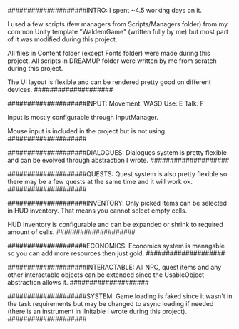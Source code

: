 ####################INTRO:
I spent ~4.5 working days on it.

I used a few scripts (few managers from Scripts/Managers folder) from my common Unity template "WaldemGame" (written fully by me) but most part of it was modified during this project.

All files in Content folder (except Fonts folder) were made during this project.
All scripts in DREAMUP folder were written by me from scratch during this project.

The UI layout is flexible and can be rendered pretty good on different devices.
####################

####################INPUT:
Movement: WASD
Use: E
Talk: F

Input is mostly configurable through InputManager.

Mouse input is included in the project but is not using.
####################

####################DIALOGUES:
Dialogues system is pretty flexible and can be evolved through abstraction I wrote.
####################

####################QUESTS:
Quest system is also pretty flexible so there may be a few quests at the same time and it will work ok.
####################

####################INVENTORY:
Only picked items can be selected in HUD inventory. That means you cannot select empty cells.

HUD inventory is configurable and can be expanded or shrink to required amount of cells.
####################

####################ECONOMICS:
Economics system is managable so you can add more resources then just gold.
####################

####################INTERACTABLE:
All NPC, quest items and any other interactable objects can be extended since the UsableObject abstraction allows it.
####################

####################SYSTEM:
Game loading is faked since it wasn't in the task requirements but may be changed to async loading if needed (there is an instrument in IInitable I wrote during this project).
####################
